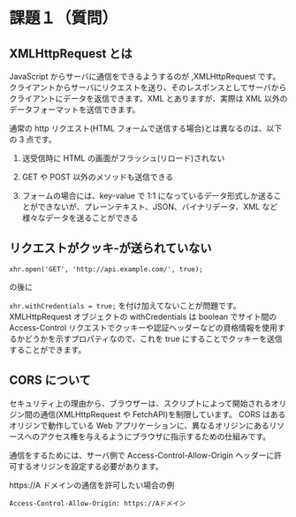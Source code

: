# 課題１（質問）

## XMLHttpRequest とは

JavaScript からサーバに通信をできるようするのが ,XMLHttpRequest です。クライアントからサーバにリクエストを送り、そのレスポンスとしてサーバからクライアントにデータを返信できます。XML とありますが、実際は XML 以外のデータフォーマットを送信できます。

通常の http リクエスト(HTML フォームで送信する場合)とは異なるのは、以下の 3 点です。

1. 送受信時に HTML の画面がフラッシュ(リロード)されない

2. GET や POST 以外のメソッドも送信できる

3. フォームの場合には、key-value で 1:1 になっているデータ形式しか送ることができないが、プレーンテキスト、JSON、バイナリデータ、XML など様々なデータを送ることができる

## リクエストがクッキ-が送られていない

`xhr.open('GET', 'http://api.example.com/', true);`

の後に

`xhr.withCredentials = true;`
を付け加えてないことが問題です。
XMLHttpRequest オブジェクトの withCredentials は boolean でサイト間の Access-Control リクエストでクッキーや認証ヘッダーなどの資格情報を使用するかどうかを示すプロパティなので、これを true にすることでクッキーを送信することができます。

## CORS について

セキュリティ上の理由から、ブラウザーは、スクリプトによって開始されるオリジン間の通信(XMLHttpRequest や FetchAPI)を制限しています。
CORS はあるオリジンで動作している Web アプリケーションに、異なるオリジンにあるリソースへのアクセス権を与えるようにブラウザに指示するための仕組みです。

通信をするためには、サーバ側で Access-Control-Allow-Origin ヘッダーに許可するオリジンを設定する必要があります。

https://A ドメインの通信を許可したい場合の例

`Access-Control-Allow-Origin: https://Aドメイン`
